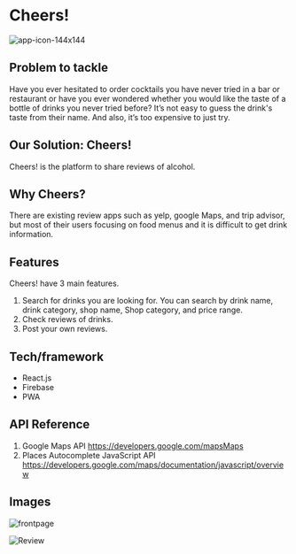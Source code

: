 # Cheers!

![app-icon-144x144](https://user-images.githubusercontent.com/43653589/114967506-8c956b00-9eaf-11eb-83c5-5d696b39fa1f.png)

## Problem to tackle
Have you ever hesitated to order cocktails you have never tried in a bar or restaurant or have you ever wondered whether you would like the taste of a bottle of drinks you never tried before?  It’s not easy  to guess the drink's taste from their name.
And also, it’s too expensive to just try.

## Our Solution: Cheers!
Cheers! is the platform to share reviews of alcohol.

## Why Cheers?
There are existing review apps such as yelp, google Maps, and trip advisor, but most of their users focusing on food menus and it is difficult to get drink information.

## Features
Cheers! have 3 main features. 

1. Search for drinks you are looking for. You can search by drink name, drink category, shop name, Shop category, and price range.
2. Check reviews of drinks.
3. Post your own reviews.

## Tech/framework
 - React.js
 - Firebase
 - PWA

## API Reference
1. Google Maps API https://developers.google.com/mapsMaps 
2. Places Autocomplete JavaScript API https://developers.google.com/maps/documentation/javascript/overview

## Images
![frontpage](https://user-images.githubusercontent.com/43653589/114967130-d598ef80-9eae-11eb-9611-c5c10197c69e.png)

![Review](https://user-images.githubusercontent.com/43653589/114967323-36c0c300-9eaf-11eb-9815-80a9fb38c98a.png)
